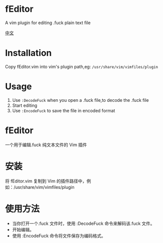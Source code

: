 # fEditor
A vim plugin for editing .fuck plain text file

[中文](https://github.com/safe049/fuck-text-format/blob/main/fEditorUsage.md#feditor-1)

# Installation
Copy fEditor.vim into vim's plugin path,eg: `/usr/share/vim/vimfiles/plugin`

# Usage
1. Use `:DecodeFuck` when you open a .fuck file,to decode the .fuck file
2. Start editing
3. Use `:EncodeFuck` to save the file in encoded format

# fEditor
一个用于编辑.fuck 纯文本文件的 Vim 插件

# 安装

将 fEditor.vim 复制到 Vim 的插件路径中，例如：/usr/share/vim/vimfiles/plugin

# 使用方法

- 当你打开一个.fuck 文件时，使用 :DecodeFuck 命令来解码该.fuck 文件。
- 开始编辑。
- 使用 :EncodeFuck 命令将文件保存为编码格式。
